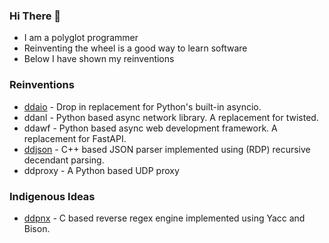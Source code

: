 ### Hi There 👋

- I am a polyglot programmer
- Reinventing the wheel is a good way to learn software
- Below I have shown my reinventions

### Reinventions

- [ddaio](https://github.com/DineshDevaraj/ddasynclib) - Drop in replacement for Python's built-in asyncio.
- ddanl - Python based async network library. A replacement for twisted.
- ddawf - Python based async web development framework. A replacement for FastAPI.
- [ddjson](https://github.com/DineshDevaraj/ddjson) - C++ based JSON parser implemented using (RDP) recursive decendant parsing.
- ddproxy - A Python based UDP proxy

### Indigenous Ideas

- [ddpnx](https://github.com/DineshDevaraj/ddjson) - C based reverse regex engine implemented using Yacc and Bison.
